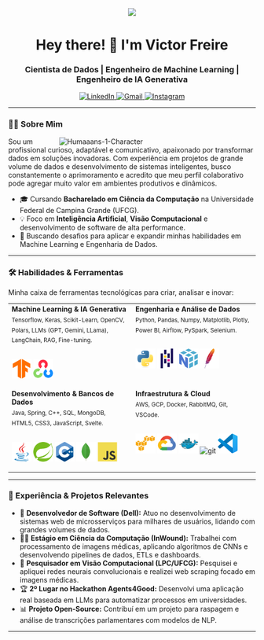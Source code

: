 <div id="header" align="center">
  <img src="https://stories.freepiklabs.com/api/vectors/dark-analytics/bro/render?color=90CAF9FF&background=false&hide=" width="300"/>
  <h1>
    Hey there! 👋 I'm Victor Freire
  </h1>
  <h3>
    Cientista de Dados | Engenheiro de Machine Learning | Engenheiro de IA Generativa
  </h3>
  
  <a href="https://linkedin.com/in/victor-freir" target="_blank">
    <img src="https://img.shields.io/badge/LinkedIn-0077B5?style=for-the-badge&logo=linkedin&logoColor=white" alt="LinkedIn">
  </a>
  <a href="mailto:victor.vinicius.araujo@ccc.ufcg.edu.br">
    <img src="https://img.shields.io/badge/Gmail-D14836?style=for-the-badge&logo=gmail&logoColor=white" alt="Gmail">
  </a>
   <a href="https://www.instagram.com/eovitox/" target="_blank">
    <img src="https://img.shields.io/badge/Instagram-E4405F?style=for-the-badge&logo=instagram&logoColor=white" alt="Instagram">
  </a>

</div>

---

### 👨‍💻 Sobre Mim

<a href="https://storyset.com/work"><img align="right" width="400px" src="https://stories.freepiklabs.com/api/vectors/dark-analytics/pana/render?color=90CAF9FF&background=false&hide=" alt="Humaaans-1-Character" border="0"></a>

Sou um profissional curioso, adaptável e comunicativo, apaixonado por transformar dados em soluções inovadoras. Com experiência em projetos de grande volume de dados e desenvolvimento de sistemas inteligentes, busco constantemente o aprimoramento e acredito que meu perfil colaborativo pode agregar muito valor em ambientes produtivos e dinâmicos.

- 🎓 Cursando **Bacharelado em Ciência da Computação** na Universidade Federal de Campina Grande (UFCG).
- 💡 Foco em **Inteligência Artificial**, **Visão Computacional** e desenvolvimento de software de alta performance.
- 🚀 Buscando desafios para aplicar e expandir minhas habilidades em Machine Learning e Engenharia de Dados.

---

### 🛠️ Habilidades & Ferramentas

Minha caixa de ferramentas tecnológicas para criar, analisar e inovar:

<table>
  <tr>
    <td valign="top" width="50%">
      <strong>Machine Learning & IA Generativa</strong><br>
      <sub>Tensorflow, Keras, Scikit-Learn, OpenCV, Polars, LLMs (GPT, Gemini, LLama), LangChain, RAG, Fine-tuning.</sub>
      <br><br>
      <p>
        <img src="https://raw.githubusercontent.com/devicons/devicon/master/icons/tensorflow/tensorflow-original.svg" alt="Tensorflow" width="40"/>
        <img src="https://raw.githubusercontent.com/devicons/devicon/master/icons/opencv/opencv-original.svg" alt="OpenCV" width="40"/>
      </p>
    </td>
    <td valign="top" width="50%">
      <strong>Engenharia e Análise de Dados</strong><br>
      <sub>Python, Pandas, Numpy, Matplotlib, Plotly, Power BI, Airflow, PySpark, Selenium.</sub>
      <br><br>
      <p>
        <img src="https://raw.githubusercontent.com/devicons/devicon/master/icons/python/python-original.svg" alt="Python" width="40"/>
        <img src="https://raw.githubusercontent.com/devicons/devicon/master/icons/pandas/pandas-original.svg" alt="Pandas" width="40"/>
        <img src="https://raw.githubusercontent.com/devicons/devicon/master/icons/numpy/numpy-original.svg" alt="Numpy" width="40"/>
        <img src="https://raw.githubusercontent.com/devicons/devicon/master/icons/apache/apache-original.svg" alt="Apache" width="40"/>
      </p>
    </td>
  </tr>
  <tr>
    <td valign="top" width="50%">
      <strong>Desenvolvimento & Bancos de Dados</strong><br>
      <sub>Java, Spring, C++, SQL, MongoDB, HTML5, CSS3, JavaScript, Svelte.</sub>
      <br><br>
      <p>
        <img src="https://raw.githubusercontent.com/devicons/devicon/master/icons/java/java-original.svg" alt="Java" width="40"/>
        <img src="https://raw.githubusercontent.com/devicons/devicon/master/icons/spring/spring-original.svg" alt="Spring" width="40"/>
        <img src="https://raw.githubusercontent.com/devicons/devicon/master/icons/cplusplus/cplusplus-original.svg" alt="C++" width="40"/>
        <img src="https://raw.githubusercontent.com/devicons/devicon/master/icons/mongodb/mongodb-original.svg" alt="MongoDB" width="40"/>
        <img src="https://raw.githubusercontent.com/devicons/devicon/master/icons/javascript/javascript-original.svg" alt="JavaScript" width="40"/>
      </p>
    </td>
    <td valign="top" width="50%">
      <strong>Infraestrutura & Cloud</strong><br>
      <sub>AWS, GCP, Docker, RabbitMQ, Git, VSCode.</sub>
      <br><br>
      <p>
        <img src="https://raw.githubusercontent.com/devicons/devicon/master/icons/amazonwebservices/amazonwebservices-original.svg" alt="AWS" width="40"/>
        <img src="https://raw.githubusercontent.com/devicons/devicon/master/icons/googlecloud/googlecloud-original.svg" alt="GCP" width="40"/>
        <img src="https://raw.githubusercontent.com/devicons/devicon/master/icons/docker/docker-original.svg" alt="Docker" width="40"/>
        <img src="https://www.vectorlogo.zone/logos/git-scm/git-scm-icon.svg" alt="git" width="40"/>
        <img src="https://raw.githubusercontent.com/devicons/devicon/master/icons/vscode/vscode-original.svg" alt="vscode" width="40"/>
      </p>
    </td>
  </tr>
</table>

---

### 🚀 Experiência & Projetos Relevantes

- 💼 **Desenvolvedor de Software (Dell):** Atuo no desenvolvimento de sistemas web de microsserviços para milhares de usuários, lidando com grandes volumes de dados.
- 👨‍⚕️ **Estágio em Ciência da Computação (InWound):** Trabalhei com processamento de imagens médicas, aplicando algoritmos de CNNs e desenvolvendo pipelines de dados, ETLs e dashboards.
- 🔬 **Pesquisador em Visão Computacional (LPC/UFCG):** Pesquisei e apliquei redes neurais convolucionais e realizei web scraping focado em imagens médicas.
- 🏆 **2º Lugar no Hackathon Agents4Good:** Desenvolvi uma aplicação real baseada em LLMs para automatizar processos em universidades.
- 📊 **Projeto Open-Source:** Contribuí em um projeto para raspagem e análise de transcrições parlamentares com modelos de NLP.

---
